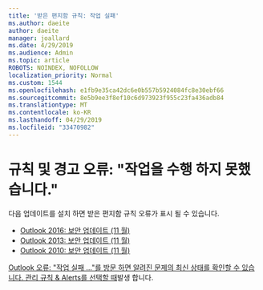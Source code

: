```yaml
---
title: '받은 편지함 규칙: 작업 실패'
ms.author: daeite
author: daeite
manager: joallard
ms.date: 4/29/2019
ms.audience: Admin
ms.topic: article
ROBOTS: NOINDEX, NOFOLLOW
localization_priority: Normal
ms.custom: 1544
ms.openlocfilehash: e1fb9e35ca42dc6e0b557b5924084fc8e30ebf66
ms.sourcegitcommit: 8e5b9ee3f8ef10c6d973923f955c23fa436adb84
ms.translationtype: MT
ms.contentlocale: ko-KR
ms.lasthandoff: 04/29/2019
ms.locfileid: "33470982"
---
```

# <a name="rules-and-alerts-error-the-operation-failed"></a>규칙 및 경고 오류: "작업을 수행 하지 못했습니다."

다음 업데이트를 설치 하면 받은 편지함 규칙 오류가 표시 될 수 있습니다.
- [Outlook 2016: 보안 업데이트 (11 월)](https://support.microsoft.com/help/4461506)
- [Outlook 2013: 보안 업데이트 (11 월)](https://support.microsoft.com/help/4461486)
- [Outlook 2010: 보안 업데이트 (11 월)](https://support.microsoft.com/help/4461585) 

[Outlook 오류: "작업 실패 ..."를 방문 하면 알려진 문제의 최신 상태를 확인할 수 있습니다. 관리 규칙 & Alerts를 선택할 때](https://support.office.com/en-us/article/Outlook-Error-The-operation-failed-when-selecting-Manage-Rules-Alerts-64b6ff77-98c2-4564-9cbf-25bd8e17fb8b%20)발생 합니다.